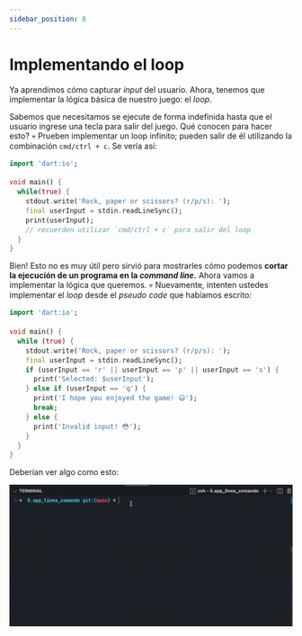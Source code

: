 ```yaml
---
sidebar_position: 8
---
```


# Implementando el loop

Ya aprendimos cómo capturar _input_ del usuario. Ahora, tenemos que implementar la lógica básica de nuestro juego: el _loop_.

Sabemos que necesitamos se ejecute de forma indefinida hasta que el usuario ingrese una tecla para salir del juego. Qué conocen para hacer esto? 💀 Prueben implementar un loop infinito; pueden salir de él utilizando la combinación `cmd/ctrl + c`. Se vería así:

```dart
import 'dart:io';

void main() {
  while(true) {
    stdout.write('Rock, paper or scissors? (r/p/s): ');
    final userInput = stdin.readLineSync();
    print(userInput); 
    // recuerden utilizar `cmd/ctrl + c` para salir del loop       
  }
}
```

Bien! Esto no es muy útil pero sirvió para mostrarles cómo podemos __cortar la ejecución de un programa en la _command line_.__ Ahora vamos a implementar la lógica que queremos. 💀 Nuevamente, intenten ustedes implementar el _loop_ desde el _pseudo code_ que habíamos escrito:

```dart
import 'dart:io';

void main() {
  while (true) {
    stdout.write('Rock, paper or scissors? (r/p/s): ');
    final userInput = stdin.readLineSync();
    if (userInput == 'r' || userInput == 'p' || userInput == 's') {
      print('Selected: $userInput');
    } else if (userInput == 'q') {
      print('I hope you enjoyed the game! 😃');
      break;
    } else {
      print('Invalid input! 😳');
    }
  }
}
```

Deberían ver algo como esto:

![_Loop_ implementado](5.8.1_loop_implementado.gif)
